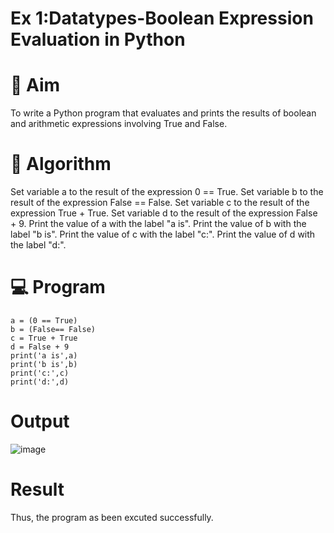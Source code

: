 # Ex 1:Datatypes-Boolean Expression Evaluation in Python
# 🎯 Aim
To write a Python program that evaluates and prints the results of boolean and arithmetic expressions involving True and False.

# 🧠 Algorithm
Set variable a to the result of the expression 0 == True.
Set variable b to the result of the expression False == False.
Set variable c to the result of the expression True + True.
Set variable d to the result of the expression False + 9.
Print the value of a with the label "a is".
Print the value of b with the label "b is".
Print the value of c with the label "c:".
Print the value of d with the label "d:".
# 💻 Program
```
a = (0 == True)
b = (False== False)
c = True + True
d = False + 9
print('a is',a)
print('b is',b)
print('c:',c)
print('d:',d)
```
# Output

![image](https://github.com/user-attachments/assets/0ebfd6df-c2b4-4b53-92af-86d66e17befe)

# Result
Thus, the program as been excuted successfully.
